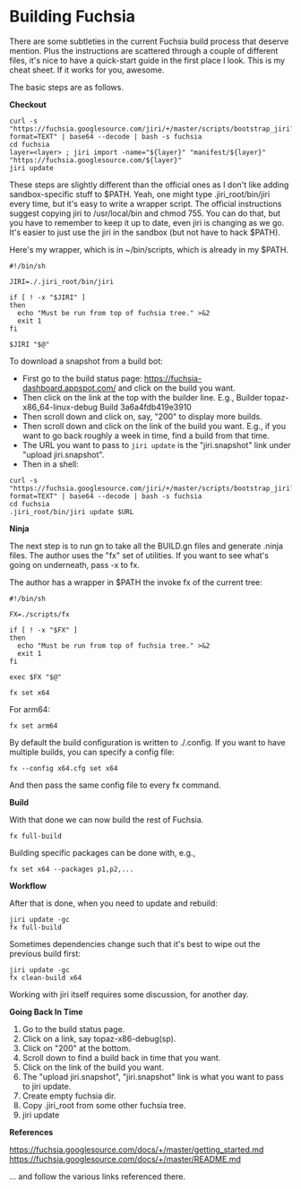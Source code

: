 <!--
// Copyright 2017 The Fuchsia Authors. All rights reserved.
-->
# Building Fuchsia

There are some subtleties in the current Fuchsia build process
that deserve mention. Plus the instructions are scattered through
a couple of different files, it's nice to have a quick-start guide
in the first place I look. This is my cheat sheet. If it works for
you, awesome.

The basic steps are as follows.

**Checkout**

```
curl -s "https://fuchsia.googlesource.com/jiri/+/master/scripts/bootstrap_jiri?format=TEXT" | base64 --decode | bash -s fuchsia
cd fuchsia
layer=<layer> ; jiri import -name="${layer}" "manifest/${layer}" "https://fuchsia.googlesource.com/${layer}"
jiri update
```

These steps are slightly different than the official ones as I don't
like adding sandbox-specific stuff to $PATH.
Yeah, one might type .jiri_root/bin/jiri every time, but it's easy to
write a wrapper script. The official instructions suggest copying jiri
to /usr/local/bin and chmod 755. You can do that, but you have to remember
to keep it up to date, even jiri is changing as we go. It's easier to just
use the jiri in the sandbox (but not have to hack $PATH).

Here's my wrapper, which is in ~/bin/scripts, which is already in my $PATH.

```
#!/bin/sh

JIRI=./.jiri_root/bin/jiri

if [ ! -x "$JIRI" ]
then
  echo "Must be run from top of fuchsia tree." >&2
  exit 1
fi

$JIRI "$@"
```

To download a snapshot from a build bot:

- First go to the build status page: https://fuchsia-dashboard.appspot.com/
  and click on the build you want.
- Then click on the link at the top with the builder line.
  E.g., Builder topaz-x86_64-linux-debug Build 3a6a4fdb419e3910
- Then scroll down and click on, say, "200" to display more builds.
- Then scroll down and click on the link of the build you want.
  E.g., if you want to go back roughly a week in time, find a build from that time.
- The URL you want to pass to `jiri update` is the "jiri.snapshot" link
  under "upload jiri.snapshot".
- Then in a shell:

```
curl -s "https://fuchsia.googlesource.com/jiri/+/master/scripts/bootstrap_jiri?format=TEXT" | base64 --decode | bash -s fuchsia
cd fuchsia
.jiri_root/bin/jiri update $URL
```

**Ninja**

The next step is to run gn to take all the BUILD.gn files and generate
.ninja files. The author uses the "fx" set of utilities.
If you want to see what's going on underneath, pass -x to fx.

The author has a wrapper in $PATH the invoke fx of the current tree:

```
#!/bin/sh

FX=./scripts/fx

if [ ! -x "$FX" ]
then
  echo "Must be run from top of fuchsia tree." >&2
  exit 1
fi

exec $FX "$@"
```

```
fx set x64
```

For arm64:

```
fx set arm64
```

By default the build configuration is written to ./.config.
If you want to have multiple builds, you can specify a config file:

```
fx --config x64.cfg set x64
```

And then pass the same config file to every fx command.

**Build**

With that done we can now build the rest of Fuchsia.

```
fx full-build
```

Building specific packages can be done with, e.g.,

```
fx set x64 --packages p1,p2,...
```

**Workflow**

After that is done, when you need to update and rebuild:

```
jiri update -gc
fx full-build
```

Sometimes dependencies change such that it's best to wipe out
the previous build first:

```
jiri update -gc
fx clean-build x64
```

Working with jiri itself requires some discussion, for another day.

**Going Back In Time**

1) Go to the build status page.
2) Click on a link, say topaz-x86-debug(sp).
3) Click on "200" at the bottom.
4) Scroll down to find a build back in time that you want.
5) Click on the link of the build you want.
6) The "upload jiri.snapshot", "jiri.snapshot" link is what you
   want to pass to jiri update.
7) Create empty fuchsia dir.
8) Copy .jiri_root from some other fuchsia tree.
9) jiri update <link-from-step-6>

**References**

https://fuchsia.googlesource.com/docs/+/master/getting_started.md
https://fuchsia.googlesource.com/docs/+/master/README.md

... and follow the various links referenced there.
